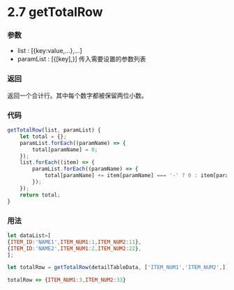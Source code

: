 # 2.7 getTotalRow

### 参数

+ list : [{key:value,...},...]
+ paramList : [{[key],}] 传入需要设置的参数列表

### 返回

返回一个合计行。其中每个数字都被保留两位小数。

### 代码

``` js
getTotalRow(list, paramList) {
    let total = {};
    paramList.forEach((paramName) => {
        total[paramName] = 0;
    });
    list.forEach((item) => {
        paramList.forEach((paramName) => {
            total[paramName] += item[paramName] === '-' ? 0 : item[paramName];
        });
    });
    return total;
}
```

### 用法
``` js
let dataList=[
{ITEM_ID:'NAME1',ITEM_NUM1:1,ITEM_NUM2:11},
{ITEM_ID:'NAME2',ITEM_NUM1:2,ITEM_NUM2:22},
];

let totalRow = getTotalRow(detailTableData, ['ITEM_NUM1','ITEM_NUM2',]);

totalRow => {ITEM_NUM1:3,ITEM_NUM2:33}

```
